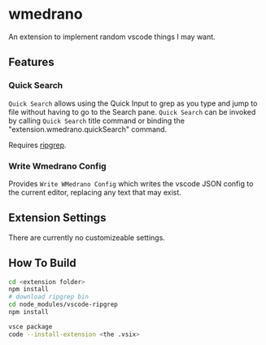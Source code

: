 # wmedrano

An extension to implement random vscode things I may want.

## Features

### Quick Search

`Quick Search` allows using the Quick Input to grep as you type and jump to
file without having to go to the Search pane.
`Quick Search` can be invoked by calling `Quick Search` title command or
binding the "extension.wmedrano.quickSearch" command.

Requires [ripgrep](https://github.com/BurntSushi/ripgrep).


### Write Wmedrano Config

Provides `Write WMedrano Config` which writes the vscode JSON config to the
current editor, replacing any text that may exist.

## Extension Settings

There are currently no customizeable settings.

## How To Build

```bash
cd <extension folder>
npm install
# download ripgrep bin
cd node_modules/vscode-ripgrep
npm install

vsce package
code --install-extension <the .vsix>
```

